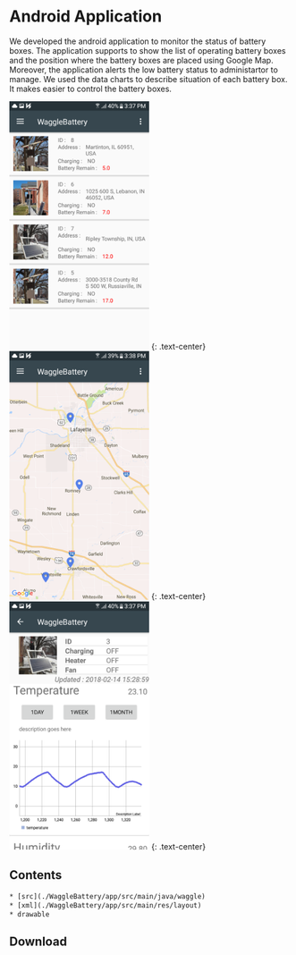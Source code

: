 # Android Application

We developed the android application to monitor the status of battery boxes. The application supports to show the list of operating battery boxes and the position where the battery boxes are placed using Google Map. Moreover, the application alerts the low battery status to administartor to manage. We used the data charts to describe situation of each battery box. It makes easier to control the battery boxes.

<img src="./App_Image/app_list.png" width="250px" height="auto"></img> {: .text-center}
<img src="./App_Image/app_map.png" width="250px" height="auto"></img> {: .text-center}
<img src="./App_Image/app_details.png" width="250px" height="auto"></img> {: .text-center}


## Contents
	* [src](./WaggleBattery/app/src/main/java/waggle)
	* [xml](./WaggleBattery/app/src/main/res/layout)
	* drawable

## Download
